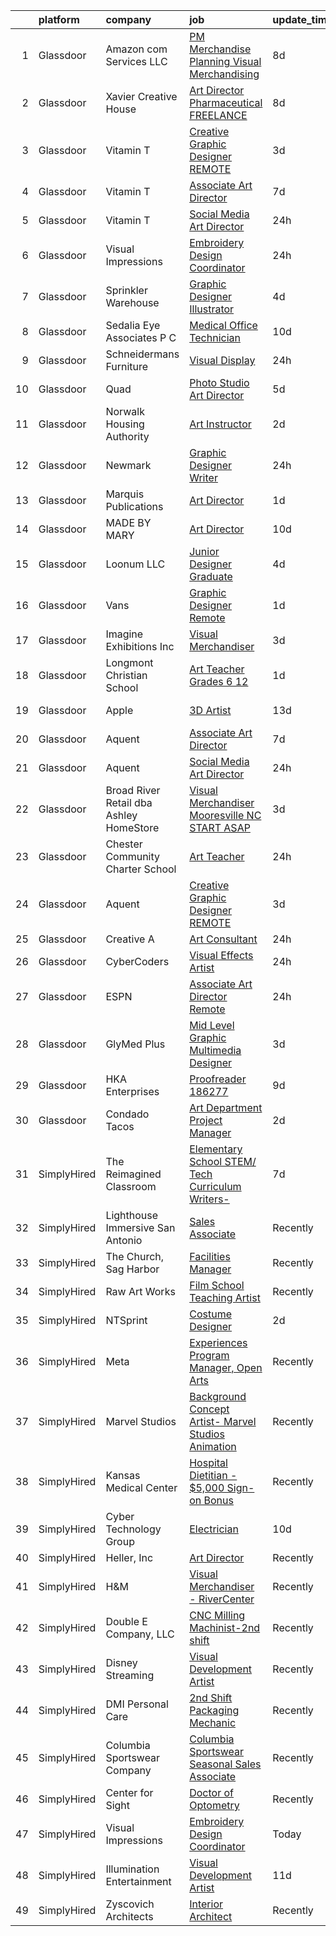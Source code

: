 

|    | platform    | company                                 | job                                                                                                                                                                                                                                                                                                                                                                                                                                                                                                                                                                                                                                                                                                                                                                                                                                                                                                                                                                                                                                                                                                                                                                                                                                                                                                                                                                          | update_time   | location                      |
|---:|:------------|:----------------------------------------|:-----------------------------------------------------------------------------------------------------------------------------------------------------------------------------------------------------------------------------------------------------------------------------------------------------------------------------------------------------------------------------------------------------------------------------------------------------------------------------------------------------------------------------------------------------------------------------------------------------------------------------------------------------------------------------------------------------------------------------------------------------------------------------------------------------------------------------------------------------------------------------------------------------------------------------------------------------------------------------------------------------------------------------------------------------------------------------------------------------------------------------------------------------------------------------------------------------------------------------------------------------------------------------------------------------------------------------------------------------------------------------|:--------------|:------------------------------|
|  1 | Glassdoor   | Amazon com Services LLC                 | [PM  Merchandise Planning  Visual Merchandising](https://www.glassdoor.com/partner/jobListing.htm?pos=128&ao=1136043&s=58&guid=000001832633e00e9b18f6ef6fa58146&src=GD_JOB_AD&t=SR&vt=w&cs=1_fd050105&cb=1662793277871&jobListingId=1008109104492&jrtk=3-0-1gcj37o1q2hel001-1gcj37o2agagr800-1790ce31e7dd6f83-)                                                                                                                                                                                                                                                                                                                                                                                                                                                                                                                                                                                                                                                                                                                                                                                                                                                                                                                                                                                                                                                              | 8d            | Remote                        |
|  2 | Glassdoor   | Xavier Creative House                   | [Art Director  Pharmaceutical    FREELANCE](https://www.glassdoor.com/partner/jobListing.htm?pos=130&ao=1136043&s=58&guid=000001832633e00e9b18f6ef6fa58146&src=GD_JOB_AD&t=SR&vt=w&ea=1&cs=1_92cf4a74&cb=1662793277872&jobListingId=1008110153018&jrtk=3-0-1gcj37o1q2hel001-1gcj37o2agagr800-5746db504536b99c-)                                                                                                                                                                                                                                                                                                                                                                                                                                                                                                                                                                                                                                                                                                                                                                                                                                                                                                                                                                                                                                                              | 8d            | Remote                        |
|  3 | Glassdoor   | Vitamin T                               | [Creative Graphic Designer   REMOTE](https://www.glassdoor.com/partner/jobListing.htm?pos=126&ao=1110586&s=58&guid=000001832633e00e9b18f6ef6fa58146&src=GD_JOB_AD&t=SR&vt=w&cs=1_c67e874f&cb=1662793277871&jobListingId=1008121106886&cpc=2CAED5C921A5F994&jrtk=3-0-1gcj37o1q2hel001-1gcj37o2agagr800-05e1cfca94da4a56--6NYlbfkN0DMrcEu7yrtATojKJA7cEzGQ3FdRGWLh0CZQInL4ECGI6k5tN82kdM0OKoro5eXmjoVin0azV7kc6GOnT-z36VYfUb7jsZ11m8Mj4De-dCyWTr2LUnLUwp-mN381fCY681EvQDU2qU9yljJ3txKJsdSFJxbmjfDIE4duyRX1ix5U41ipw5XlAcNresMzUpbIqizUMOp9P2__MOPVwzsVZ2lXmiU_FIrovkTso9IreoxhQYbZkAX1EkyEPoUWZIvZJ1MwQkzgEKQSWplPw8Sww9DqPFvpZf-NAMqTu_5cMyUjKnNobr2S51gg2ah7KqfwOf6BHKHdGK23iF3NtpFQDrhsNfkCwf7QPR8nSWrf3uVl9USqmn22R5w5d8L02avtcJOaJ85HZcRDst-gZJGyJy0uudN8WSGt_7ye_GGj5i1Ho0ld4eCujFTvxLtAXiYDfxUKJ53UhIKBZ2F6MkAknIl_i_kTiiPXss%3D)                                                                                                                                                                                                                                                                                                                                                                                                                                                                                                                                       | 3d            | Remote                        |
|  4 | Glassdoor   | Vitamin T                               | [Associate Art Director](https://www.glassdoor.com/partner/jobListing.htm?pos=125&ao=1110586&s=58&guid=000001832633e00e9b18f6ef6fa58146&src=GD_JOB_AD&t=SR&vt=w&cs=1_ec0d9dd0&cb=1662793277871&jobListingId=1008114719085&cpc=654405A9B1E0A9F5&jrtk=3-0-1gcj37o1q2hel001-1gcj37o2agagr800-f1e5f0aaf4dd2a59--6NYlbfkN0DMrcEu7yrtATojKJA7cEzGQ3FdRGWLh0CZQInL4ECGI6k5tN82kdM0OKoro5eXmjrzdC9P5oLAuJsnogc6HOpsd6Sr6VK9scQExpegxET5ys1DMXOvBJ3j2RciJFbEpvM34UZV54nHiJL8Shp2B94o-6zUDc8FdkY4qlKeH2Cf48YOa7MMiyEESl2w_yr3Rn2l8Z8N1P6GSDBlX-TrXLW62cLEPBoafoPbE74K4uTJHcQb3wNcZQKE1EBrXJwk2lPKRiGd0c31IxX25gy4C6mkXaosVfO4Y8kutuvUt2vOXKVYCRMQN4c4P_kWHJPG9Rj3tlTJKm7KqMba0wo3gqqDg_yLEnZr7YN18N3Q_dWW3oVg8Oea4AGXlUYjDisQbRcBeDYcpYpdETPR9bQ96PDb7fhRiSIDS4t5E4CL-1MzUP6hTcvKF1BX-FBkGII9ilz9SUoneOwWrjP79EVgsRIitjNPn9F49Cc%3D)                                                                                                                                                                                                                                                                                                                                                                                                                                                                                                                                                   | 7d            | Remote                        |
|  5 | Glassdoor   | Vitamin T                               | [Social Media Art Director](https://www.glassdoor.com/partner/jobListing.htm?pos=123&ao=1110586&s=58&guid=000001832633e00e9b18f6ef6fa58146&src=GD_JOB_AD&t=SR&vt=w&cs=1_df46f3c1&cb=1662793277871&jobListingId=1008129863849&cpc=3DB599BF2F4828F0&jrtk=3-0-1gcj37o1q2hel001-1gcj37o2agagr800-38cfa25b2b4ba5e7--6NYlbfkN0DMrcEu7yrtATojKJA7cEzGQ3FdRGWLh0CZQInL4ECGI6k5tN82kdM0cJmh4vC7GggP7zUT0jyVoQ-c0NE17-r02AEZ4uACsb2ED7ZMIVCFTKTAfzdgIC9L21O9oWO-NEUzlH1ti7gMlkz2ZXK2Nhl1lhk5G_U96VrISJ3-SklMiqZDqleWqK54skl3XxFWcrNwBvKL2ijFSMoAyEz4ROIQMhSS9LqItxbUJjwBvRBnP6frR2soXMieF8ku7CEAvdvB_YwB6oa3WF_Qa0FOAMm2z2ZVqzJgJG3HtE5JMWovSS7yRGbE67-chcOKuLX9yXnx-tJyLpHMDY0arUHT0njBZolQ4Tsww4fR6dcJWrlihEcXomUqIwiOuamYcNsnfshaeIgQFjRGLPvI_6Yf9hssepQ5DDmRzBABFVKYZx3YIM9Lt9MzNG_CIXbOgvOx8clpzGeDfbsS1qgimZnRLbhbKW-0k2Z_pPiIuLemUfc0qr8swKMjYwkx)                                                                                                                                                                                                                                                                                                                                                                                                                                                                                                                              | 24h           | Milwaukee, WI                 |
|  6 | Glassdoor   | Visual Impressions                      | [Embroidery Design Coordinator](https://www.glassdoor.com/partner/jobListing.htm?pos=104&ao=1110586&s=58&guid=000001832633e00e9b18f6ef6fa58146&src=GD_JOB_AD&t=SR&vt=w&ea=1&cs=1_649080fe&cb=1662793277868&jobListingId=1008128775958&cpc=AECEB822CA110EBC&jrtk=3-0-1gcj37o1q2hel001-1gcj37o2agagr800-37d464af13d0ca1d--6NYlbfkN0CF634O-KVhToyPCYm24OoJfHlWCs0MWV6RwLN24CYWrvJVGjVx_pgzZNGjzxYxpztqisuUuzeyIRYSX6Mk9LAtGQSpexg6snA03U0SUKRbVcpr5NZ2yIxIPve8TyJMrywVaExlLCrCx6rY4MGqex511f2FLqD1RjY6ifMSfH29plDId752WIu0jnj5anPCpWVAM1m5NLijhmogYmiwdDqKao5K5eRO8SRovZo57BcR979UzmS43vpy73eG7cqlchtFzROkMxsKur-0BSrcPrVMAHMBMwEyKnR3jvsoo0KBYqlqSwG2v_SqRmPcapcZO034MEhGhzgXecjovYXRDZ9H_WJp1OqDjaRvt-D9iK5cceOj_hPG-7N-tX75427MwNZA7yg9rcTiEcaAJyxAz652DqViceHk4sUD4F4iW9TF0BMgpo-iH3lfysIT0ZtX94pLC26YSb2J0joy_3ptlQrS0GvWD4o39-igE05K2J_JVRC__Ki-jpLoUaBV951Fp-ix0d2-NEDEhg%3D%3D)                                                                                                                                                                                                                                                                                                                                                                                                                                                                                         | 24h           | Remote                        |
|  7 | Glassdoor   | Sprinkler Warehouse                     | [Graphic Designer Illustrator](https://www.glassdoor.com/partner/jobListing.htm?pos=114&ao=1110586&s=58&guid=000001832633e00e9b18f6ef6fa58146&src=GD_JOB_AD&t=SR&vt=w&ea=1&cs=1_ac04624b&cb=1662793277870&jobListingId=1008119437871&cpc=0C139D4CAD5A6DB2&jrtk=3-0-1gcj37o1q2hel001-1gcj37o2agagr800-23cf4bdbc12d4ae5--6NYlbfkN0DWtRa9NJfjQIs4MWRRqD4F41esfMsK79cV24t80VXfzRKFVO1HOwhLjPBuvxuRJCA6N9YdHF9M0Aq3KvJjQqw8lYNsOZ-6jJ5IaLByCRWZkeONBb8JHpC3oOi0BMDYhCfqb_avAtQ9EZUo5hZxSHwSSHZL1AXmvZD-NEMG6CzGM_jQ0DqTjJra53fp_NYTgNyBsd25-FkhOxYF3bMzUsZgSuylX74Dsc435VeEKeQ_eOkMqy-NANxpUPs0cSNysAdL0CG3qoiDXL81RlaeqHnraBXjQRS63LluoUhT022C5iZ2Prb4lOzYd2U2uTcn6AsRemjtGSmp2f13XJgXmsNH1wNPmWurQLP_OScXLKetLyeNpg-P_Kc5hnqdo3rjuTnSFhonhJEMzhsqGs_lF0o4suGU3h63J91j4vNc-LEkbAyYNwWhMpqJYN-BGQ9UrEJwNLSD_43UcXwOHH2c6XRx5Nf-u-n-_1OKROu4PMKw5jMHFTDbIIHECw-blpSxwQBWt_V-atHpRA%3D%3D)                                                                                                                                                                                                                                                                                                                                                                                                                                                                                          | 4d            | Houston, TX                   |
|  8 | Glassdoor   | Sedalia Eye Associates  P C             | [Medical Office Technician](https://www.glassdoor.com/partner/jobListing.htm?pos=112&ao=1110586&s=58&guid=000001832633e00e9b18f6ef6fa58146&src=GD_JOB_AD&t=SR&vt=w&ea=1&cs=1_d1f1db99&cb=1662793277869&jobListingId=1008103547632&cpc=45DC3EB807283E85&jrtk=3-0-1gcj37o1q2hel001-1gcj37o2agagr800-471a9b43c7e01136--6NYlbfkN0Belifpp9RVmKuiOufGSEyZ6Ed84h0fiHmI7Uc4gTfAX36Yq09E-BkQJKqkSowX3BN5o9zJHId66JJg732Q8ic4Fp6N3SjnCqaINSlgc4Is3dc3SFv0UQtRo6_T5lJzmnGi1_xKw3AcZrT1JDSAxa3O3cATXbzraGz4cLQoDnfKLBmMSS-6Dj4gQiNgOOo9rRRI8t050VTBZVfy8FL0Hi_mQ7E-4UuFthjxqLVCuam0m9TEcmzoFcnydVrSfVA2sPglwWOukqJmVa29xjrHTd-cOvBMDq6lkT-YojS1wywWEvGAT56Thgk9enC-gjpZHvrnQpAJcxcNvcnbByqOFECObTuTFWaDDYAzXIjbMePGu76HLFWGKICuGvbL-Jntw1d6WFUpz6Nfetdn3vHi_fxVsUyL3CXvGcOU9jNkIsuqHgmp_1CVq6fDIP7r71bJzDIPoee6amaRcLuAj0ZfhGyLB34bmVqA0mqgQqD53FN32J4hD9ZlNdETyD5MEwSuOJhs9MZx0x2DXA%3D%3D)                                                                                                                                                                                                                                                                                                                                                                                                                                                                                             | 10d           | Sedalia, MO                   |
|  9 | Glassdoor   | Schneidermans Furniture                 | [Visual Display](https://www.glassdoor.com/partner/jobListing.htm?pos=115&ao=1110586&s=58&guid=000001832633e00e9b18f6ef6fa58146&src=GD_JOB_AD&t=SR&vt=w&cs=1_ca6010d7&cb=1662793277870&jobListingId=1008128890653&cpc=2CAED5C921A5F994&jrtk=3-0-1gcj37o1q2hel001-1gcj37o2agagr800-a4fb1b305e4f46ce--6NYlbfkN0CVzdm_h7bKjFhp4c_2LmT5Ed-ErWG0B68kUZhoOU6Mey8_KkJrCFSF4Q1gOKp7b9FbpfPnJ4CR0x-ae-spm0oqUTdt3QTn7hQgLzbdLVYC6ZfOJJbeS-hJNKNlEVZXTa9IyVMKjSmrnGatoCB3b9VQ_KwT-ss0zEeoe3RMsRSRHJfSVZKRcN3FkXt0OOjCCmtAL5Y0z7YszsxQo7C7AmAKAmPdphEXzKFvVkcTMWpftOwrdwMe7o-dxkZWB-oPYD2pE-CVg4uebVVqxwh7W67REeBD-liaOKgV22xNpy6jbf3dZe0eyJAZaJbkN3ihuLfJiSwBh08eYfHnTbhgM8rVtUd1UfSrdk-9cLK3WsJcf2EB1BPv1rUoft1F3_yKJi9Ax0HTxQOc0JENK9q9FujRhbJ2GMLN2XIxY6Fm9nK0qOGiFWgk3b3PDBY3nsE7eMCK8k6znpSQinOB2EdzoVKd)                                                                                                                                                                                                                                                                                                                                                                                                                                                                                                                                                                         | 24h           | Lakeville, MN                 |
| 10 | Glassdoor   | Quad                                    | [Photo Studio Art Director](https://www.glassdoor.com/partner/jobListing.htm?pos=113&ao=1110586&s=58&guid=000001832633e00e9b18f6ef6fa58146&src=GD_JOB_AD&t=SR&vt=w&cs=1_e7a1148f&cb=1662793277869&jobListingId=1008117166165&cpc=C891152315FA1AD8&jrtk=3-0-1gcj37o1q2hel001-1gcj37o2agagr800-c144b3a1b66de793--6NYlbfkN0C0XETh_9p0hFVWodd5b4yyhLbSJ-n_97YuXeG9ZsPyAO_rZ2JpYdwEW4NahdWVej9T5kgrKJeAUnkL7YDGWqQF0UcggUpifIQBgaZ6DLXP3FxKm5KEAc1vGz148wUQHLMU5hDD-2VQ93krt03slfD7TrDQGpxxZB2URoYLYCRTkpQz0hRgbTcmUYbCsigtwAb2uC6BYG-eR8BfZwQMTDFwvqraeFkQ8-wVyb9aBMi9JitTgz-yjNcseVmybyFVETcX8-pLrlxE5lv8T4GFxLfO7Le6N0ZfhfhZxeMnUPhYmTqRqhlcdANkrj843oo1Rwe2azxNmQOe8cMmr-RDs4G4VPVI6RvFUasyYHqxxieUzmnS2Z8L6pn21t1cumMz0Ykz5cdwNBYzL95ONv4Lov6-PUuRN035GFxSIZSB04jWZqaEZ7O_sMCBdtJOrq5YVJE%3D)                                                                                                                                                                                                                                                                                                                                                                                                                                                                                                                                                                                | 5d            | Mooresville, NC               |
| 11 | Glassdoor   | Norwalk Housing Authority               | [Art Instructor](https://www.glassdoor.com/partner/jobListing.htm?pos=101&ao=1110586&s=58&guid=000001832633e00e9b18f6ef6fa58146&src=GD_JOB_AD&t=SR&vt=w&ea=1&cs=1_5eb86167&cb=1662793277867&jobListingId=1008123571336&cpc=4D489A1B82E31BBF&jrtk=3-0-1gcj37o1q2hel001-1gcj37o2agagr800-bf1eff3c813e593e--6NYlbfkN0AtxQrKbMmA_OXVQg4737mca-WigVK8ibzHaNCpaTuKvOkYQ4qwq-9E-SsozA0vJHM0PbmT4mo1UJ7slnEoUKMhbQ_YamfYBNIVbkzldabiNzZfQgPQZvlreINTNGDCCx7Cmkx3AIHdIA5f_BHTIFp4nPE7G9Tb6HDqIZv2FYnHcf8xuppaGpVW1t64v0nJu7ad84g0PmajVWWYLOoKIc8XIsm6M4IhjPpCwVDXFy2CFznIlr8ximGOLCE5rJqbeLHB0t8owb3d6A9wR6lq-5LHeZR-rEAb8WiYHQDPZFSVvJmSPngzY9U2Ztb9YxBodYQb5aognwD7iH8KkBbGw4GIL6nRgb0AOSs_nU64HabGD-2Zj4m6u5DT1MkKalpuoXQhSe91qojV6Ii_5XNGENw_sbsUY6Q8MlmhoIyN3-1OtuowaMmgiHYMUaLgWhn4bJDOrqoEWO37-AEBVT2Opq6emps2wPXfYCY5tZ9RGdCQiQGThVvCbP8Bmca4CoUg7qg%3D)                                                                                                                                                                                                                                                                                                                                                                                                                                                                                                                      | 2d            | Norwalk, CT                   |
| 12 | Glassdoor   | Newmark                                 | [Graphic Designer   Writer](https://www.glassdoor.com/partner/jobListing.htm?pos=103&ao=1110586&s=58&guid=000001832633e00e9b18f6ef6fa58146&src=GD_JOB_AD&t=SR&vt=w&ea=1&cs=1_64549d2c&cb=1662793277868&jobListingId=1008129855040&cpc=E1C07D31E98CBB16&jrtk=3-0-1gcj37o1q2hel001-1gcj37o2agagr800-18db290412a076fb--6NYlbfkN0CD0TjVoWRiy1GhkEQNsUdv3_8Vzuynr5Zlm-4Rvq6GerCIAuv9lkLK7rFFobwXjE8v12kGzL5fBLde4BoqE6CMc-jUdOaBFHRDYv6los6Qsi_H5_FC1AcEFWsirmb3kJKVMBmyuXPMAzeAzoM4QLSDNRQf6U3Sn3zZbdRygBB8dNuKiNCt2CV3nkLEUcCe6KUDMDm4Sx6iP7LisVPVWWTYLRbpoSNbhFU0BD2kS4HowGwFKKO3WsHmphHMikWOseSqJQseDAJQO1DqVDPt1stj2JINJelmWy1eKPjZ9E5RniLeqNjV1aUGs68n7qBTITw0xGFmfz2ScuWuI0h0jlcOgNwEQTkjGlPcCPFpj5xQDn3EQKgztiYUseW6gGG3xHIhFpIYED2_Bbi9NY7mjgqp1UgqVtSAzgU7-Nncm9haoc3WZ5FWP2VtyRs3D6dcjqQ-LBXqE_TMYju5ojvLTB7Si2_CX21UMWBN2-lgtsekIDzEvKJd8xgmCzGy_bDgGkXpuMLVVhAFdTrGirJst5yK)                                                                                                                                                                                                                                                                                                                                                                                                                                                                                         | 24h           | Irvine, CA                    |
| 13 | Glassdoor   | Marquis Publications                    | [Art Director](https://www.glassdoor.com/partner/jobListing.htm?pos=105&ao=1110586&s=58&guid=000001832633e00e9b18f6ef6fa58146&src=GD_JOB_AD&t=SR&vt=w&ea=1&cs=1_26790394&cb=1662793277868&jobListingId=1008126346549&cpc=1FDE87803EF93CD3&jrtk=3-0-1gcj37o1q2hel001-1gcj37o2agagr800-010bd8ec3551b204--6NYlbfkN0ARohNyrLPJsJ9fVtWfcws2zET3vangO4r7k8asiRxpa4UPFQT7jnlkF16Wd15dlYMKsJs1RBnS_2fV4DMRGKKh20tELNoFeZa1po28QbtHxoZmzL9Hfc1auHt2oLeglfxyZYWagPj4T7Vp8Fbt71wPOIADdzFpWjKCBm2djpD6c0rVU0KrWqJ7TA6OImXi83bwjOhL0CzH1pzad7eB1S2cRImAXOY7t3iL-YDqLRov_6ENFKvyQK5qJbvXc3h35fLgLcbhUvJsumGoi1WGvkvoxgy5OscSfWYM4z1g9LYCItjf2PbUG5eF948Nl6wOkz9zsV7pku0jgR_GIlnKIjjOVLk5fOF6Ld5Q-rl6nzrMl77PrlFoz9V1u_no4FYkeek-ev5IxvMkijZqMaI5REhHO8RIiHNtwU2pr8RfRIII6I-XnavBXTOig7OvxxVEzsawHZtdt8-NKBi69uaKEzIVqrrFdoVW-CKGb4NmQQ9vL10R9xqpEiOGSLa_KrzVj_Y%3D)                                                                                                                                                                                                                                                                                                                                                                                                                                                                                                                        | 1d            | Remote                        |
| 14 | Glassdoor   | MADE BY MARY                            | [Art Director](https://www.glassdoor.com/partner/jobListing.htm?pos=102&ao=1110586&s=58&guid=000001832633e00e9b18f6ef6fa58146&src=GD_JOB_AD&t=SR&vt=w&ea=1&cs=1_a70c8eca&cb=1662793277868&jobListingId=1008104310640&cpc=F0881FB4B112A732&jrtk=3-0-1gcj37o1q2hel001-1gcj37o2agagr800-2ff0afbdf6e0ad46--6NYlbfkN0BKgzQyzTF1Q9mOsR1amaS-juVGLjHt5Cdom-gEF9y-xf5pWHmxrPs5XrwJUSQKDWbBIMeSXuDjFdRYWNWwh_PSDMiUpY9qw_F78WbsyO3pmnASYwxrfhcShctZN_HSrtcLhji7JCS00gk4AQt5QqK31lOIvWEgHkUYwEDy9DYkG4TW3EoPVQgUUeGc_oUTlkAV8NkMDtCTwPMlMQXPILnfkaEA9j4w4PBJbbVdBuwBO0IOGPaSP5aMdaiKua82jFSRZ4rLvcmWqUZfU8zWZbcHNxbEtVXhIfTWEA-JXTe5ouND7cyY9YnNHApotOuaupqwqToOwRLG3zzT1mgVqjJ8kDVNgsiWxe6z9ROBfiaxhMh9fjTlYs048oubRwuEjjEUbmTMWPsBRnOo-aZCi0aq2uNVSmafE1XqLGqBkA9aul49unxt5ExzinwZgdODMWfHO4I4Czz08wL00R3BZVn3sAbPWRFMc2xd1J6L6M1SxFdJK1eboZ0J85LJOfFw9P0%3D)                                                                                                                                                                                                                                                                                                                                                                                                                                                                                                                        | 10d           | Bluffdale, UT                 |
| 15 | Glassdoor   | Loonum LLC                              | [Junior Designer  Graduate ](https://www.glassdoor.com/partner/jobListing.htm?pos=118&ao=1110586&s=58&guid=000001832633e00e9b18f6ef6fa58146&src=GD_JOB_AD&t=SR&vt=w&ea=1&cs=1_24d99cde&cb=1662793277870&jobListingId=1008117829071&cpc=32EE424DE2B657EB&jrtk=3-0-1gcj37o1q2hel001-1gcj37o2agagr800-40214ef59b438126--6NYlbfkN0DAwgduWqBP7ymGN-lTADpinz2i-23XbRAyg5ywqS-MDfuU4MrSvHQrlYYDKmwGGmwluOBvz7vMslEzgRKJczfPOFybmcpWvAGGJl5bfuMi8XlHlFi-cravDhvAvoHGrCoTnNay-wBlxzCKwuu0iSTYx6TpVe9_VIsP_lWlZpD3xOCbK1FaavEr53sOfhyg6Y3epeBmfBShaPot2rn2eEWclotoPID4RrktqV9nvI4LQBYdTDoJ8yzb2GaxNZoyGWQ7OoXVR9UjasILv77f8fa_4JtqgHqQC4PylcRBX_rmduPG4b23vrkx4i8u8KIrMpIL8HPQnVr3mnmpzD_0mzU5kUG6rO1u61lzHL6iITAV5MtdZcK8TbJ5s3qvxvnonzPnqMYNmeVhFZ12d7e2wMgOldy-q4J_fpiSmyOXWAlsvup0UB2gJdLat-kVOAWRQJAqsl2RqGp6JP4P1fE85acLpvG6ZjH29SRw4qGkpfFVkpmXIb2mdEeG_7Jc6sz8s3c%3D)                                                                                                                                                                                                                                                                                                                                                                                                                                                                                                          | 4d            | Valencia, CA                  |
| 16 | Glassdoor   | Vans                                    | [Graphic Designer  Remote ](https://www.glassdoor.com/partner/jobListing.htm?pos=127&ao=1136043&s=58&guid=000001832633e00e9b18f6ef6fa58146&src=GD_JOB_AD&t=SR&vt=w&ea=1&cs=1_b1c648cc&cb=1662793277871&jobListingId=1008126785687&jrtk=3-0-1gcj37o1q2hel001-1gcj37o2agagr800-4e6d842d45adf14f-)                                                                                                                                                                                                                                                                                                                                                                                                                                                                                                                                                                                                                                                                                                                                                                                                                                                                                                                                                                                                                                                                              | 1d            | Corvallis, OR                 |
| 17 | Glassdoor   | Imagine Exhibitions Inc                 | [Visual Merchandiser](https://www.glassdoor.com/partner/jobListing.htm?pos=119&ao=1110586&s=58&guid=000001832633e00e9b18f6ef6fa58146&src=GD_JOB_AD&t=SR&vt=w&ea=1&cs=1_2522fa87&cb=1662793277870&jobListingId=1008120698170&cpc=8795CF9063CD573D&jrtk=3-0-1gcj37o1q2hel001-1gcj37o2agagr800-70b0fbb6e552b91b--6NYlbfkN0AyjD7Na5VnshF9wbwQIhuWiDtgJmBHzf_VtwqFimRokRa5ZbvgENv1zIvlN0jn-S2470J_XeSKK_uewdQU_-jJrCknZk9Fh-8GdrbvQ_4BfyKLW00PU4arEKGl4S1ewbpGjRYUDJ4c3W9Ph43iclY_S6xodMXqE4S3BJ2QNAm6AKtyol09sU2r-WhVVMAFzQ3WXpnGLDidYduIcJiJ1dIRhildc6fZkANJmI0vPCXMachfbfmO3ABKZH1ll7EHCnboceVHv83XJNHgR1VclL8o-oyF450sLTW0vFAtUUdJzTcMWCMEGMsjI_HB2T3ZZBe00xL48dImZTON_PYLhF08k44IY1tHnB_peC165EvUMZ85JFm_pXoWVxLbPqHRqOTD-lKwKWgISOjuxZ3Z4mrfLUvI4u7HFureqSiOpINAh44ALmyhS3qbcNVKAg8Rai0Fze6fzO_sOiXGYFU-IRkdNWgbcpM81V9vAOem3h2kBufQ1fpR1Sxj4yoJLA40OD8%3D)                                                                                                                                                                                                                                                                                                                                                                                                                                                                                                                 | 3d            | Las Vegas, NV                 |
| 18 | Glassdoor   | Longmont Christian School               | [Art Teacher   Grades 6 12](https://www.glassdoor.com/partner/jobListing.htm?pos=106&ao=1110586&s=58&guid=000001832633e00e9b18f6ef6fa58146&src=GD_JOB_AD&t=SR&vt=w&ea=1&cs=1_62270f80&cb=1662793277868&jobListingId=1008126770392&cpc=AD396490361E83B7&jrtk=3-0-1gcj37o1q2hel001-1gcj37o2agagr800-e0020f11c5a6ee3e--6NYlbfkN0BK9GXDcakwdiqmeo8o-2GvkYnmPkq7xevAHdeF_847qpKPL2SRITVHPJNMAT3SnoWSeTQhieCvSogeixueoSHBl5U7SGNBGaOZN31i7QITIk7d5lBa3Vdve3pHxb398wgKZswY8D0xV0BgMNpvjyfN6J5uoycSlAfCZ_gTQuL7VMfiAOW87jJTcpTUqD3Wde04qOdrgSq9uUe0v6hZ-hlNAUUaygvgbA3hwfLU4vHY495J-0R31QQ2bNpSDg8TQTpAQrVUfuUxgy5fzpH-33glpJaySu5RYs48TjV2zf09CEXs6zggvE-hnHCUadB0UMw66kc4cmMhhHUiotexLLehHa-mIhrNUDOjuW1BTIcx7vnZRea3xy6sRwNOyaOzsSW9TNYxmioMriTzGDehlLELRztQFRLseAUbodMRf5n1GnNYWt3eSlvxt7HludJcQhVfuVAwSbMQa_fy26ak4iyA5G6jpHYzzbkgYWtIvEd9aC42hGXtfa1Oo2vKQA5M7EI%3D)                                                                                                                                                                                                                                                                                                                                                                                                                                                                                                           | 1d            | Longmont, CO                  |
| 19 | Glassdoor   | Apple                                   | [3D Artist](https://www.glassdoor.com/partner/jobListing.htm?pos=120&ao=1110586&s=58&guid=000001832633e00e9b18f6ef6fa58146&src=GD_JOB_AD&t=SR&vt=w&cs=1_95ce8989&cb=1662793277870&jobListingId=1008098069513&cpc=AC285F3A3ECA6BB0&jrtk=3-0-1gcj37o1q2hel001-1gcj37o2agagr800-75002238c0e76ae8--6NYlbfkN0BvKrLyj5gPmtZO9T8euul8TCxuuKNOtzRJOomxnwSEodTz2Bc-sPZl5OJ9R4TJsNdW_PZrFbYfwDnAtV9rnY39h7LLTc0MYF-oF1v_0yJngqlejMsw31ndIJGMVFWifBcNY_8GzLoJ81naM1myCannydAXgPGJjjoosHP3W6AtYFv3dCeFQhvQasSqJU7lXZPSBj9XUX3ab-pUBIBivM0m0MFgU-kNAY_tOxo2oJhaLRMBfJgz6SC02aZaXJXOC048qg24hJeLP3jvkK0s0rNIoz0JbemZ7VZW2WhO0xiLYtB6328exssGshqVsxkBGWGMLcKRWztEypJXO91mkxchIkiLa85qT7BbAM4bNeSdxcYUBuGwYYGcCNtjiyS4W75TCzkX54Eg9HZs9VmlsSQ0z9EqrBaukN0VVT1tFhWi8qeFZFI8jJQT9wKp_-8lYHwmVBZyQrfAqc9e_pW_5PuQNEKR0FbDIOY145B8XFdTmMUnKiljcFkS-B00c2aOSmHnEJORetn8mR7T8Zzl0CDa9GBfh0Yv6f9KT1jLzTezeRMz8oZnsi7CggsfxxVtRsy5MMfWHsqMTsu0FtOFKtL30Fa1h379vbitiLRhZlk_iXI7RVkiHYyrEwy-iCTlT-NxML1vczYWVtmOParijKUnCHNEwkf2SKGPtk1-oISpJbr76ccN0nuoDyXPXLinYgrGb1vl9UG86AV4NC8Sy4uUc97cG7LzgMqC6g1eNQyNWyr8Vlxt1URuOBej1s6r1M1s-BV3oKgWi3Zzp_nvHrDD7H70ZDU35BHHCnmYlJSfbU1n6AOisVpRhLwfdxoeYt0FUpDaWC2v4HnfnPBb2QtJadB8L4rOjCzYhlI8eI24NeP1v9F6VHpI1XldMdxqSI25jfOBpF2M_WVibbs6qNRHZZvg_K971XmPpJxbEhnF6w%3D%3D)                                                                                  | 13d           | Culver City, CA               |
| 20 | Glassdoor   | Aquent                                  | [Associate Art Director](https://www.glassdoor.com/partner/jobListing.htm?pos=121&ao=1110586&s=58&guid=000001832633e00e9b18f6ef6fa58146&src=GD_JOB_AD&t=SR&vt=w&cs=1_85c563e1&cb=1662793277871&jobListingId=1008114793180&cpc=F41FEAB56D215062&jrtk=3-0-1gcj37o1q2hel001-1gcj37o2agagr800-2b27a8d8d7b582d4--6NYlbfkN0DMrcEu7yrtATojKJA7cEzGQ3FdRGWLh0CZQInL4ECGI9gD0Wolx9R2EDT7B77c2cTND16XLaiY2H3rOmQzxLKJaydLa3V5y56sUw6GQiyk9T34AE1rAp2D-iVbnf1fmTy8d68VMVFA5RypBNoxG-NO8V-vQUwOKmNkr3Hwq3U9cF6B-zH-qAbyQ9SocOa_aHP_pWWNV10WZS0A5C72ihUq-4Xqx-7KLY0GgcvZqmgIIBZU8l53cn6swTJTOLi0pHpW5sYZG3CDb_RD5NBe4_OR-DXsmYpYXGzk4fZaEqhpJWTSOt0Ys63xoH6T7w8Ls-2TRdIWP8MLRjO5o2GJ5-2p7qtsAvbUaLkb72PyQn5sbhs4vf1vDNQAJruk-2PRVvgR9apdyfQOl6S5nYEJ0ehKDwPd29fxr3lemJRRs5jTYl9JavQ9Z2DTKlCvY3Egs7io9np1JWykCusWONnGRU9f)                                                                                                                                                                                                                                                                                                                                                                                                                                                                                                                                                                 | 7d            | Remote                        |
| 21 | Glassdoor   | Aquent                                  | [Social Media Art Director](https://www.glassdoor.com/partner/jobListing.htm?pos=117&ao=1110586&s=58&guid=000001832633e00e9b18f6ef6fa58146&src=GD_JOB_AD&t=SR&vt=w&cs=1_d70159e3&cb=1662793277870&jobListingId=1008129972854&cpc=BAEB662971763A76&jrtk=3-0-1gcj37o1q2hel001-1gcj37o2agagr800-5fd30fcbd7261851--6NYlbfkN0DMrcEu7yrtATojKJA7cEzGQ3FdRGWLh0CZQInL4ECGI9gD0Wolx9R2v-Aex0-GK05yZ3yY3bjkAK4m96FGJCe1YTAFZfbcoeAWQFJAUmNKWbdR73E0p48HcTCrj0a1CT5ineqSRMFj9w5n1pW8O3J9dr7OILM_k3tw6pNYx97hpqrzcRuPQVCqPKzBcP5qnCy-nESsCrcIbgnCGyVzrhXvWyNoejIYx_E7Vqy0qjOcl_dq2w7vq4Cbgh0qN1t0iR0wJj3tjmAH0qHfuvYsnnjQ78doOwyHe4hhvNKPmwEZhPpn6kBujDaskYeNITWNiEfIVn4dZKLmlRqaPhyV6U-IcNiDilRR2UVH5koHph01RNPm50xMrOyeqNp_2oLTR6DHvlrCB1yETHx1iSfUKo4BMhsFHyWqQqe_jizLoXM1_DBtFdQ_SIeiLcdrjSJjsxL34XAwWG4Z7Q%3D%3D)                                                                                                                                                                                                                                                                                                                                                                                                                                                                                                                                                                  | 24h           | Milwaukee, WI                 |
| 22 | Glassdoor   | Broad River Retail dba Ashley HomeStore | [Visual Merchandiser   Mooresville  NC  START ASAP ](https://www.glassdoor.com/partner/jobListing.htm?pos=116&ao=1110586&s=58&guid=000001832633e00e9b18f6ef6fa58146&src=GD_JOB_AD&t=SR&vt=w&ea=1&cs=1_a4089b9b&cb=1662793277870&jobListingId=1008120878227&cpc=155EB9D5185558AF&jrtk=3-0-1gcj37o1q2hel001-1gcj37o2agagr800-a66489e0b8a8c136--6NYlbfkN0BjvE8hecIddj-XFlzyCoeMNUJh9TgUUkNCajXi_Fblkh8Ziqi2WEYexifk3Ke9TQyPpr3fWYEKLyTenEFCqVfhw0UikprEoAguytBK7cp2jHmuAjQaquRprtAVYn4pL9UnyV4S-yTd0iD5X7K0wYZrIyz_tp-2zQf6CMH6mWzuOUu6DvV_HkBRO8sX93GJXafHlSnd7iuf8jkbT2a5zPp4fWbB7h_V1t8Cu_IqqqGwjkeQQ15BMhSAziHdjSyN2YFy4kgY08SyFdJ7T1QvCUoADRC89z6dgQvaFfaLraREGpUhyIhELjHhGeuD5-2d3Od9ZfQew0NnVPzhMtG_xr0F5X2bEElv4hwCTZs0wEGpFPWuoyqQYUQeU1t2eUxyD2oOOlioikxxQQUE_U3ZEEUeZjVksFAq-LjzkmXPt7WwMBLZ-l2Eczmb1-OmJ-Dt8LLXGxlWSLIxUQnASuWKujR8PRhDORjLN5TgilwZs_sK70jX2xg5SDHyXb1waxjrOXuOraHNVRg0CFfhWcenCTdcOnQfh5BWU8836_K7W98YVQ%3D%3D)                                                                                                                                                                                                                                                                                                                                                                                                                                    | 3d            | Mooresville, NC               |
| 23 | Glassdoor   | Chester Community Charter School        | [Art Teacher](https://www.glassdoor.com/partner/jobListing.htm?pos=107&ao=1110586&s=58&guid=000001832633e00e9b18f6ef6fa58146&src=GD_JOB_AD&t=SR&vt=w&ea=1&cs=1_5d2968c0&cb=1662793277869&jobListingId=1008129035601&cpc=4B4B39186BDA197B&jrtk=3-0-1gcj37o1q2hel001-1gcj37o2agagr800-c72d9b2b0e7ef61d--6NYlbfkN0Cqe5BlnWOpRy-qJC2fREPWHjFzxkagwtjKynT9lpMvJNH6DGwo9mabEgeHAcWXsewEhyRNaw5CqCwKhFp95pGyEejB_qVBHfFoCCqI2DCIoIn7qCLqelGaBWWgyxgekq0kprqsTAUCkjGgFiu06IWNBjmI19cRIpay3iLlHtrV2staIl5kSP_hCwY43NeWdv2LwdZRLxh-1hcVVNHfCdl5AIgzJYuNWhkXpq-0gBWaO4Y5_ScQtxLaJoIun49_9C2iAE1EJPWly68Bcod_La7XiyiWPaMcSm6rUUCvRNATBOQ-aEtqKvuMAm4GIAza2ly_TBTQhx3zhC7e6iLT7yjF12yUcgdTvDPYCjfwr1-GsxFz0Tw_49hF1oRfCZ_lk3yQd9ZWTq4Q_rGYKhLcRknP7Io_AUhtE6z0Y9kEF_NQH6FbUDoXbAF5cATiu1Pg2w5cYSwuskhzSXQXa2eSazCAEbC_C3Ve-g0DTxNwQ5mgBRmTnKzqmOOz7g1FwP10ZJ_-KynWOJ_gcG6NssiL6QUX)                                                                                                                                                                                                                                                                                                                                                                                                                                                                                                       | 24h           | Chester, PA                   |
| 24 | Glassdoor   | Aquent                                  | [Creative Graphic Designer   REMOTE](https://www.glassdoor.com/partner/jobListing.htm?pos=124&ao=1110586&s=58&guid=000001832633e00e9b18f6ef6fa58146&src=GD_JOB_AD&t=SR&vt=w&cs=1_9f3cfa0f&cb=1662793277871&jobListingId=1008121287490&cpc=654405A9B1E0A9F5&jrtk=3-0-1gcj37o1q2hel001-1gcj37o2agagr800-f82d54cdd6eebdc3--6NYlbfkN0DMrcEu7yrtATojKJA7cEzGQ3FdRGWLh0CZQInL4ECGI9gD0Wolx9R2EDT7B77c2cQrmbkUFXy7nGAr5PvVIZVW6_mvVP-l1muXi1Go6q2KKpmnytCKf_R-m4nfPhHaHJqQrI_6Q8V1EZfF6pBbCotJnhkDVOb91HN8QagCp3Z40kVMvWSQR-4X5nSOKiD-jn66pfOYDiGokRLR9yKOoYRUujDh7eCRFF_EtoH32v3N_zNT7vB16frLzWdnL7Fr0FDeHc_vtjKpQLlj4qcNmTnM7VkxZxXUy-4Mn1zbEs6Hl1p8IBrxVJ1w1ABYtQhHcx_A_6ch_yZXX2UXDVxyJBkzWPjuPLf3YnB1upZe-i_CNs1Qr4xY2lVVYXbWtVY3_cHOpfp94nZq-SIQJHY7PjYSXsZJMlQfSbZQY-YQPoi2S_WaB8TPwE_qO2Lac3t118hOooBoBP_PZSyNbotEqNQX)                                                                                                                                                                                                                                                                                                                                                                                                                                                                                                                                                     | 3d            | Remote                        |
| 25 | Glassdoor   | Creative A                              | [Art Consultant](https://www.glassdoor.com/partner/jobListing.htm?pos=111&ao=1110586&s=58&guid=000001832633e00e9b18f6ef6fa58146&src=GD_JOB_AD&t=SR&vt=w&ea=1&cs=1_1c501d0a&cb=1662793277869&jobListingId=1008129303303&cpc=AC285F3A3ECA6BB0&jrtk=3-0-1gcj37o1q2hel001-1gcj37o2agagr800-f103756cec037971--6NYlbfkN0A7FoE2KsXESSrESD43Zrwny8NMBK1mWHMKJtKxmnHfL-QhH731CeQU1Iql8VCbF6vJIEmIztSBfUNX_Snt3QuTOLaYdixTA9zoivsepNJcyXskAL8vvEPrGy42f2MQE8l5SZZEuJAFlanLHTCGIWmb7vMdA__hgKnJVKv74cHU3ruMsLzUHNfVaU5MCzbXWX7TN7owgO0PZfZi8PzAXYHdrjom9j-FY18l1-xKI5I7mRZtfhdmG9qmqnmyMAAKv0pP0qg_Yzey0k8vG8EjxdKI1FNr0LH-PxXlhy1vgxcAFQGSlX4J8L1ctOSNbjw82eiPakABE_cZzqUQks4-fORNda7NuPWaMNnpdGLjJ1kIH0a60cPgrc5KLYtd5CQYksvl8AB6mYMe8aXgKBgvKOAYymLHBxuUudbLOO9NuFqA2XxE0JDWG9S1sbmyqu5k-m8UW33Tueu-Z9Y_8wrCVGP32SoEZYMl0jA1mhAxTxGN-cTI4HtEiPE5)                                                                                                                                                                                                                                                                                                                                                                                                                                                                                                                                    | 24h           | Remote                        |
| 26 | Glassdoor   | CyberCoders                             | [Visual Effects Artist](https://www.glassdoor.com/partner/jobListing.htm?pos=122&ao=1110586&s=58&guid=000001832633e00e9b18f6ef6fa58146&src=GD_JOB_AD&t=SR&vt=w&ea=1&cs=1_ebaa90af&cb=1662793277871&jobListingId=1008130292891&cpc=47CFDC01B3F81FAC&jrtk=3-0-1gcj37o1q2hel001-1gcj37o2agagr800-d62ada0934a60f15--6NYlbfkN0CpFJQzrgRR8WqXWK1qKKEqALWJw739KlKqr2H-MSI4eoBlI4EFrmor2FYZMP3muM2IWa6aK1nUKldDDb-ud935TrBEnWlOUihfr8NTPPHFoOeAqhCVcYY9FDnmP9-hTMybqc3kvZ0pGhYPKzIlJcNqQPocWYM_40U-DM5o6ovOlRub2p5Ii6OCfCUwcFf30Niz8KO9CGy9NQmlOHrCq1iyY9hX_w5dxBbnFZQMUItRDbT8LFftjYrAT0WvDHruGZP_7KPF4-agSheyv4Jf9RDKERPj32hK4TWxAC7Z0VJKHiQetrtWbAZ69PPtf82bNVRZU-Oh79YtR85trulppI2vow9cV9leSuPhsjjwzw2S4HvLiKyo6Zme9Cg8FJmgAzNSh2uDzWoX1m3rFsSfg4IMwdZS0Qvjwlxn9p9P3kTLe_Ko_ouslSj1ahXA9zdtVq5lJKPWYu9xqDVVWZQ0leUDgG43ixVbYM0FKhGEe7PvHOIVcFASQZp4PxLr5e_viE-1qeEGRRrX9fci1g9LmGPrdJsiAYIDvDvMhwmFQELuo8C7dC4Uizpv_CUy7ggH-XfHR6wYBmje0ywh4bMwFOPh-qzOlRQDuKikd6vIru3igdKPPJpshlejgt67C9kfUfn9KLtThinhaSX9M-85ICX2MUD2bNw5f3_k0hsh9dRVXYhTc5yprCNy-wa_VBAPgWxz_PdbZs6mYbFi3hXCQ34hZlkEdIzrOm-xylFiSb9Wa-xmQoSXFPsnQxz_17SSKf6jucP2HEdgGNCQ0y8_0cnNwYiQmIEvUCbY_aumuuZW70Ky0y10TyqMceUyZLJTKl_m71n-Hk80mP_oHFF3Kltu-FHpd0Exx0imHEYOA8mw9aGffenSG3AVHweRUccM6Fl8ObVNApbUVHB8ptoQN2e6gTCI30S0tFc3mssKlJNYZzqLP21MLoxikIMz_PrGoFNsXCnr6VC2MjlMkUPi98ofvEkV9O9hy02H40mXRrjExA%3D%3D) | 24h           | Los Angeles, CA               |
| 27 | Glassdoor   | ESPN                                    | [Associate Art Director  Remote ](https://www.glassdoor.com/partner/jobListing.htm?pos=129&ao=1136043&s=58&guid=000001832633e00e9b18f6ef6fa58146&src=GD_JOB_AD&t=SR&vt=w&cs=1_746d1d15&cb=1662793277872&jobListingId=1008128862546&jrtk=3-0-1gcj37o1q2hel001-1gcj37o2agagr800-69e75b0136f001aa-)                                                                                                                                                                                                                                                                                                                                                                                                                                                                                                                                                                                                                                                                                                                                                                                                                                                                                                                                                                                                                                                                             | 24h           | Connecticut                   |
| 28 | Glassdoor   | GlyMed Plus                             | [Mid Level Graphic Multimedia Designer](https://www.glassdoor.com/partner/jobListing.htm?pos=109&ao=1110586&s=58&guid=000001832633e00e9b18f6ef6fa58146&src=GD_JOB_AD&t=SR&vt=w&ea=1&cs=1_9632f918&cb=1662793277869&jobListingId=1008120966594&cpc=036CEF58F9688075&jrtk=3-0-1gcj37o1q2hel001-1gcj37o2agagr800-5daef253e4ddcdec--6NYlbfkN0D0HV2yTz4X40il03i7B4p6zykbhPAjdO74rASSGNohSlnBnS_mZy5ah4d_eMjiqjCOiZOfr_-vB8_yhAp9oQwH0NPuwVrEIZaHPF5kUZ7HjgZP1wz3Qco-ivymLUQ4g7nvrbJfNSDeoPtN6blJG6FY4prihzewB1x9irE-nuJEmt9Tr6BpfjjH6DlAFkRmXWq6V3h7ZyvuEvLdtY4gyrYlf1AfVa-Qx8xiVrJGAhAn9ptdAwcEA02i5FbpSUn4fgrUZwi3bQYLQJxCT6qBsqqO_yP35hQi7RJAfXxEcsS5aN5tUWG0MeS3Oh2kFaL5wr4CiELdojso3jJHkfrRO9BF66s-b7MM7rtZWtKUt_OmHyeOyIp1BxY7cjQLhXaRkWxEMxHS52IVECkhbuEXm2gpwzYJK_yH_3gvKmTVkfhCOtjhLS0Q1yorBOkWbmu0zmX2kBUn4lAFHq2es6tpePgaWSO8atwA2CuxorQp6qHUNxBp-NV7pJZZDNah1k_u4a0%3D)                                                                                                                                                                                                                                                                                                                                                                                                                                                                                               | 3d            | Provo, UT                     |
| 29 | Glassdoor   | HKA Enterprises                         | [Proofreader   186277](https://www.glassdoor.com/partner/jobListing.htm?pos=108&ao=1110586&s=58&guid=000001832633e00e9b18f6ef6fa58146&src=GD_JOB_AD&t=SR&vt=w&ea=1&cs=1_1fcdd77c&cb=1662793277869&jobListingId=1008106339459&cpc=C4A69CCDBB3B9599&jrtk=3-0-1gcj37o1q2hel001-1gcj37o2agagr800-1e426b004c17d5fd--6NYlbfkN0D2Zbx9XuZiwQ79GU-6D-_G_OF5jUrh-BR5XA-QHW_xVEvvOjbjwa9TzC44A7zOICsnJ8Bcj6TUKlLgfwOvh9s26w1ojvkI0qYs6bFcr_QPC3YnB6ZCkKNaPPwi4P0XVq4S0Qp0vN1mGGWvsT5IRDNMD6NehSMKe4S1R15tEdi0U9Xayo56Zu28u-R9D5JIjVfRIfXQsa1IYWgKhCTdU8GE3Mnkxuz9KJRpugmqLqF-Mr4Fj6M7d7GUgiUmRC6Dy--djIJwjT8M53b45hQYJSMmpetLGKT1amv5h4ap6ALQU5tDDLwgICxZzvYSFBodVAfCiz4xEQvEPoqnfEN01QxE5UllXqFdipEl8Poc3Gz9KeNkm9BavAAJQel3YeXb-Akfvjk4qpA_ZLz_qXwcfQVtCFm_45ww9BT9H9r4OOVcfX4v3QCogGWQhxFEUPdSZH6ESy9C3z2Ijz-dtNYySWAfDgL2weAUPk29FCCLG5BUz9RM0UfLCF9ff4a7faBYtyY%3D)                                                                                                                                                                                                                                                                                                                                                                                                                                                                                                                | 9d            | Remote                        |
| 30 | Glassdoor   | Condado Tacos                           | [Art Department Project Manager](https://www.glassdoor.com/partner/jobListing.htm?pos=110&ao=1110586&s=58&guid=000001832633e00e9b18f6ef6fa58146&src=GD_JOB_AD&t=SR&vt=w&ea=1&cs=1_28f6b774&cb=1662793277869&jobListingId=1008123816154&cpc=75B6770C194DCF89&jrtk=3-0-1gcj37o1q2hel001-1gcj37o2agagr800-b387cba04e594e85--6NYlbfkN0CDfF-8mLhXmtlAE09zz0L9pjpZTAEaI5WwUv6zMSJla453URQBsFnxmDGgTe6kbA_kztPa4CAKhFShUADnmvuxNk3GU-7GOq3gvs9q2kzxvlxQYkvoDkjplZfhGan4NjRVUvMiqwK1VunBawuShGw-paRC7zwMqFMXDgSbeTJIf1dQi1DaNq-afWDvZfMxFTJmyVx8xiIofqik0rPuoqxykDKIjD7yd3EFAUxKP-dq8JUkO0VVhPYAv9z2MJkduF2k0zx5Z-tLdw9EH-sP3lm4SAhWcBvD7IsPtLo5qQRu1xIvzhJeljCq4Lzc_RM5GQhS_SiFwItw4-L918mSzlvHSVvBSYHMzA0t_1uNzCa4y7lYYTLJdFig0KgUSIPvP-efar0_5uKa3BLTWIkn4RLpmbRSjqgQ3ALCamS0XzKoPSqlM6iMXUMHu1yBzwsDOUE87NoG8iL_hXu5pAp9qY5QO_qaNJmw4AM070hXnBXS0kyeLc47FLf4JqnU0YMymIHiB2qEC3YzPFRQnvoz5i96JqaYFyShIT9_nUdLM5BnqS3WwpP7P2B9AE4AaYsjyX5q1Ty1nSoUrg%3D%3D)                                                                                                                                                                                                                                                                                                                                                                                                                        | 2d            | Columbus, OH                  |
| 31 | SimplyHired | The Reimagined Classroom                | [Elementary School STEM/ Tech Curriculum Writers-](https://www.simplyhired.com/job/qkuMXmavl9bxKieQ9pwaGu5s9F3tl-_l1kKQada5B-xWLnHP8Vs4cA?q=visual+art)                                                                                                                                                                                                                                                                                                                                                                                                                                                                                                                                                                                                                                                                                                                                                                                                                                                                                                                                                                                                                                                                                                                                                                                                                      | 7d            | Remote                        |
| 32 | SimplyHired | Lighthouse Immersive San Antonio        | [Sales Associate](https://www.simplyhired.com/job/s6pa1DTeN3Msqy_QK2DSYfM3akti-YQhOOvExjD_2belMS6Bb1jj2A?q=visual+art)                                                                                                                                                                                                                                                                                                                                                                                                                                                                                                                                                                                                                                                                                                                                                                                                                                                                                                                                                                                                                                                                                                                                                                                                                                                       | Recently      | San Antonio, TX               |
| 33 | SimplyHired | The Church, Sag Harbor                  | [Facilities Manager](https://www.simplyhired.com/job/EtZo0FcP57A-eHKakdqrzx_aapLXBPodNQDpQOj_BxJ8Owml2b40Kw?q=visual+art)                                                                                                                                                                                                                                                                                                                                                                                                                                                                                                                                                                                                                                                                                                                                                                                                                                                                                                                                                                                                                                                                                                                                                                                                                                                    | Recently      | Sag Harbor, NY                |
| 34 | SimplyHired | Raw Art Works                           | [Film School Teaching Artist](https://www.simplyhired.com/job/Ywk2sH6qJrB2wPJhaXPa0v5HABa97V65C1iQW_iEh0lIha3TJyVVlQ?q=visual+art)                                                                                                                                                                                                                                                                                                                                                                                                                                                                                                                                                                                                                                                                                                                                                                                                                                                                                                                                                                                                                                                                                                                                                                                                                                           | Recently      | Lynn, MA                      |
| 35 | SimplyHired | NTSprint                                | [Costume Designer](https://www.simplyhired.com/job/19-YVuGfFq1tbqiwo9RRNoNhEP-CMf_alYp2ugT-1AMpJ8Krc6ziDQ?q=visual+art)                                                                                                                                                                                                                                                                                                                                                                                                                                                                                                                                                                                                                                                                                                                                                                                                                                                                                                                                                                                                                                                                                                                                                                                                                                                      | 2d            | Remote                        |
| 36 | SimplyHired | Meta                                    | [Experiences Program Manager, Open Arts](https://www.simplyhired.com/job/39LFdVDZkOVzjzuKxDh39-uXR6pKfcGOkABaQ3gkkuENYK4d0Gs1Og?q=visual+art)                                                                                                                                                                                                                                                                                                                                                                                                                                                                                                                                                                                                                                                                                                                                                                                                                                                                                                                                                                                                                                                                                                                                                                                                                                | Recently      | Menlo Park, CA                |
| 37 | SimplyHired | Marvel Studios                          | [Background Concept Artist- Marvel Studios Animation](https://www.simplyhired.com/job/qk_KWgxnk3jJGDxW7vJr6D1Hh3U12Fbc3-fFjamEvDU9hTF7b7cYfg?q=visual+art)                                                                                                                                                                                                                                                                                                                                                                                                                                                                                                                                                                                                                                                                                                                                                                                                                                                                                                                                                                                                                                                                                                                                                                                                                   | Recently      | Burbank, CA                   |
| 38 | SimplyHired | Kansas Medical Center                   | [Hospital Dietitian - $5,000 Sign-on Bonus](https://www.simplyhired.com/job/aVGGWAeHqAdO4LwvQYMKAGvBYm42VFuIxyWE8MBDXfYW-s7rb-3sFw?q=visual+art)                                                                                                                                                                                                                                                                                                                                                                                                                                                                                                                                                                                                                                                                                                                                                                                                                                                                                                                                                                                                                                                                                                                                                                                                                             | Recently      | Andover, KS                   |
| 39 | SimplyHired | Cyber Technology Group                  | [Electrician](https://www.simplyhired.com/job/ebXPtX4TrbCBfmnFulnnnRKeVw7iq3lSAJ5yXgUbUhS7trAR02c36w?q=visual+art)                                                                                                                                                                                                                                                                                                                                                                                                                                                                                                                                                                                                                                                                                                                                                                                                                                                                                                                                                                                                                                                                                                                                                                                                                                                           | 10d           | Scottsdale, AZ                |
| 40 | SimplyHired | Heller, Inc                             | [Art Director](https://www.simplyhired.com/job/8xdMBvsKw_YdIZ7Ozt2hlokyTb1wYRMLJQgE5TbHeIZeIbudXDTZtQ?q=visual+art)                                                                                                                                                                                                                                                                                                                                                                                                                                                                                                                                                                                                                                                                                                                                                                                                                                                                                                                                                                                                                                                                                                                                                                                                                                                          | Recently      | Remote                        |
| 41 | SimplyHired | H&M                                     | [Visual Merchandiser - RiverCenter](https://www.simplyhired.com/job/oPZUmNRK74BGCV9_UeQoQuseJd3sNk8pnAtwhlPyaGmMtZtvQS4Tqg?q=visual+art)                                                                                                                                                                                                                                                                                                                                                                                                                                                                                                                                                                                                                                                                                                                                                                                                                                                                                                                                                                                                                                                                                                                                                                                                                                     | Recently      | San Antonio, TX +26 locations |
| 42 | SimplyHired | Double E Company, LLC                   | [CNC Milling Machinist-2nd shift](https://www.simplyhired.com/job/PB_NR4WYBXytW3lLl3cqRIdJZ-FV-swQPOkGCC5Z_moXguhw6nasBA?q=visual+art)                                                                                                                                                                                                                                                                                                                                                                                                                                                                                                                                                                                                                                                                                                                                                                                                                                                                                                                                                                                                                                                                                                                                                                                                                                       | Recently      | West Bridgewater, MA          |
| 43 | SimplyHired | Disney Streaming                        | [Visual Development Artist](https://www.simplyhired.com/job/Ew5oePrC3L48r2anK67es6qmC-OOVvS5pZmsVDFF4DFoj3n_hMpfog?q=visual+art)                                                                                                                                                                                                                                                                                                                                                                                                                                                                                                                                                                                                                                                                                                                                                                                                                                                                                                                                                                                                                                                                                                                                                                                                                                             | Recently      | Glendale, CA                  |
| 44 | SimplyHired | DMI Personal Care                       | [2nd Shift Packaging Mechanic](https://www.simplyhired.com/job/Q58tGNSD6nikr7OmAkoYYm2A-0CjacQ2SLQYNtd0IqpEyWMFfZoGYQ?q=visual+art)                                                                                                                                                                                                                                                                                                                                                                                                                                                                                                                                                                                                                                                                                                                                                                                                                                                                                                                                                                                                                                                                                                                                                                                                                                          | Recently      | Wharton, NJ                   |
| 45 | SimplyHired | Columbia Sportswear Company             | [Columbia Sportswear Seasonal Sales Associate](https://www.simplyhired.com/job/2xdCpdMuhzwg4POi0hAxIPjLargSzo7mQ-VMBTqHuPv4EzQe_xfLVg?q=visual+art)                                                                                                                                                                                                                                                                                                                                                                                                                                                                                                                                                                                                                                                                                                                                                                                                                                                                                                                                                                                                                                                                                                                                                                                                                          | Recently      | Baton Rouge, LA               |
| 46 | SimplyHired | Center for Sight                        | [Doctor of Optometry](https://www.simplyhired.com/job/Dc4EkkMiJZD22CbyZllvxveSAZ7hEH4ZJ0k_nw49ya2w-YWxr34alA?q=visual+art)                                                                                                                                                                                                                                                                                                                                                                                                                                                                                                                                                                                                                                                                                                                                                                                                                                                                                                                                                                                                                                                                                                                                                                                                                                                   | Recently      | Fall River, MA                |
| 47 | SimplyHired | Visual Impressions                      | [Embroidery Design Coordinator](https://www.simplyhired.com/job/wIESZr1ougn7vh6rK8k50ezsix9Up0DE5YnG0UCDwMBxeFEbnmpZPA?q=visual+art)                                                                                                                                                                                                                                                                                                                                                                                                                                                                                                                                                                                                                                                                                                                                                                                                                                                                                                                                                                                                                                                                                                                                                                                                                                         | Today         | Remote                        |
| 48 | SimplyHired | Illumination Entertainment              | [Visual Development Artist](https://www.simplyhired.com/job/iVZu1ShqxBdyZObcrLB7Pl-MDknHsq36ILz3qlW23BhPphMvL-Jw_A?q=visual+art)                                                                                                                                                                                                                                                                                                                                                                                                                                                                                                                                                                                                                                                                                                                                                                                                                                                                                                                                                                                                                                                                                                                                                                                                                                             | 11d           | United States                 |
| 49 | SimplyHired | Zyscovich Architects                    | [Interior Architect](https://www.simplyhired.com/job/fPq0a74f62KrmUrpqkOMhukZfNylin9CSbwuJuu7iArIlRLTTLaAbA?q=visual+art)                                                                                                                                                                                                                                                                                                                                                                                                                                                                                                                                                                                                                                                                                                                                                                                                                                                                                                                                                                                                                                                                                                                                                                                                                                                    | Recently      | Tampa, FL                     |